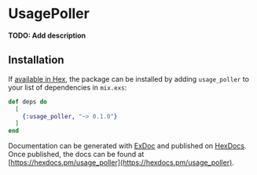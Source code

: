 # UsagePoller

**TODO: Add description**

## Installation

If [available in Hex](https://hex.pm/docs/publish), the package can be installed
by adding `usage_poller` to your list of dependencies in `mix.exs`:

```elixir
def deps do
  [
    {:usage_poller, "~> 0.1.0"}
  ]
end
```

Documentation can be generated with [ExDoc](https://github.com/elixir-lang/ex_doc)
and published on [HexDocs](https://hexdocs.pm). Once published, the docs can
be found at [https://hexdocs.pm/usage_poller](https://hexdocs.pm/usage_poller).

